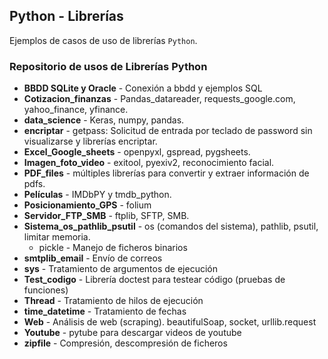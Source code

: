 ## Python - Librerías

Ejemplos de casos de uso de librerías `Python`.

### Repositorio de usos de Librerías Python

* **BBDD SQLite y Oracle** - Conexión a bbdd y ejemplos SQL
* **Cotizacion_finanzas** - Pandas_datareader, requests_google.com, yahoo_finance, yfinance.
* **data_science** - Keras, numpy, pandas.
* **encriptar** - getpass: Solicitud de entrada por teclado de password sin visualizarse y librerías encriptar.
* **Excel_Google_sheets** - openpyxl, gspread, pygsheets.
* **Imagen_foto_video** - exitool, pyexiv2, reconocimiento facial.
* **PDF_files** - múltiples librerías para convertir y extraer información de pdfs.
* **Películas** - IMDbPY y tmdb_python.
* **Posicionamiento_GPS** - folium
* **Servidor_FTP_SMB** - ftplib, SFTP, SMB.
* **Sistema_os_pathlib_psutil** - os (comandos del sistema), pathlib, psutil, limitar memoria.
    * pickle - Manejo de ficheros binarios
* **smtplib_email** - Envío de correos
* **sys** - Tratamiento de argumentos de ejecución
* **Test_codigo** - Librería doctest para testear código (pruebas de funciones)
* **Thread** - Tratamiento de hilos de ejecución
* **time_datetime** - Tratamiento de fechas
* **Web** - Análisis de web (scraping). beautifulSoap, socket, urllib.request
* **Youtube** - pytube para descargar videos de youtube
* **zipfile** - Compresión, descompresión de ficheros
